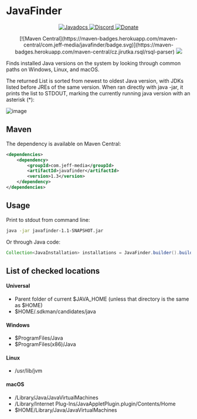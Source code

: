 # JavaFinder

<!--- Buttons start -->
<p align="center">
  <a href="https://hub.jeff-media.com/javadocs/com/jeff-media/javafinder/1.3">
    <img src="https://static.jeff-media.com/img/button_javadocs.png?3" alt="Javadocs">
  </a>
  <a href="https://discord.jeff-media.com/">
    <img src="https://static.jeff-media.com/img/button_discord.png?3" alt="Discord">
  </a>
  <a href="https://paypal.me/mfnalex">
    <img src="https://static.jeff-media.com/img/button_donate.png?3" alt="Donate">
  </a>
</p>
<!--- Buttons end -->

<p align="center">
[![Maven Central](https://maven-badges.herokuapp.com/maven-central/com.jeff-media/javafinder/badge.svg)](https://maven-badges.herokuapp.com/maven-central/cz.jirutka.rsql/rsql-parser)
<img src="https://img.shields.io/github/last-commit/jeff-media-gbr/javafinder" />
</p>

Finds installed Java versions on the system by looking through common paths on Windows, Linux, and macOS.

The returned List is sorted from newest to oldest Java version, with JDKs listed before JREs of the same version. When ran directly with java -jar, it prints the list to STDOUT, marking the currently running java version with an asterisk (*):

![image](https://github.com/JEFF-Media-GbR/javafinder/assets/1122571/688efa74-8e68-4819-83d4-9d5cb7ed3e5a)

## Maven
The dependency is available on Maven Central:
```xml
<dependencies>
    <dependency>
        <groupId>com.jeff-media</groupId>
        <artifactId>javafinder</artifactId>
        <version>1.3</version>
    </dependency>
</dependencies>
```

## Usage
Print to stdout from command line:
```sh
java -jar javafinder-1.1-SNAPSHOT.jar
```

Or through Java code:
```java
Collection<JavaInstallation> installations = JavaFinder.builder().build().findInstallations()
```

## List of checked locations

#### Universal
- Parent folder of current $JAVA_HOME (unless that directory is the same as $HOME)
- $HOME/.sdkman/candidates/java

#### Windows
- $ProgramFiles/Java
- $ProgramFiles(x86)/Java

#### Linux
- /usr/lib/jvm

#### macOS
- /Library/Java/JavaVirtualMachines
- /Library/Internet Plug-Ins/JavaAppletPlugin.plugin/Contents/Home
- $HOME/Library/Java/JavaVirtualMachines
